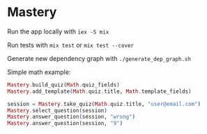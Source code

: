 # Mastery

Run the app locally with `iex -S mix`

Run tests with `mix test` or `mix test --cover`

Generate new dependency graph with `./generate_dep_graph.sh`

Simple math example:

```elixir
Mastery.build_quiz(Math.quiz_fields)
Mastery.add_template(Math.quiz.title, Math.template_fields)

session = Mastery.take_quiz(Math.quiz.title, "user@email.com")
Mastery.select_question(session)
Mastery.answer_question(session, "wrong")
Mastery.answer_question(session, "9")
```